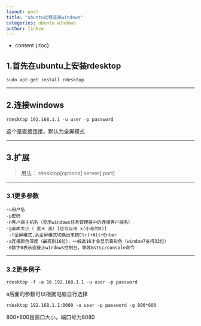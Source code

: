 ```yaml
---
layout: post
title: "ubuntu远程连接windows"
categories: ubuntu windows
author: linkzw
---
```


* content
{:toc}

## 1.首先在ubuntu上安装rdesktop


    sudo apt-get install rdesktop

---

## 2.连接windows


    rdesktop 192.168.1.1 -u user -p password


这个是直接连接，默认为全屏模式

---

## 3.扩展

>  用法： rdesktop[options] server[:port] 

---

### 3.1更多参数

    -u用户名
    -p密码
    -n客户端主机名（显示windows任务管理器中的连接客户端名）
    -g桌面大小（ 宽＊ 高）[也可以用 x(小写的X)]
     -f全屏模式,从全屏模式切换出来按Ctrl+Alt+Enter
    -a连接颜色深度（最高到16位），一般选16才会显示真彩色（window7支持32位）
    -0数字0表示连接上windows控制台，等效mstsc/console命令

---

### 3.2更多例子


    rdesktop -f -a 16 192.168.1.1 -u user -p password 


a后面的参数可以根据电脑自行选择


    rdesktop 192.168.1.1:8080 -u user -p password -g 800*600


800*600是窗口大小，端口号为8080
